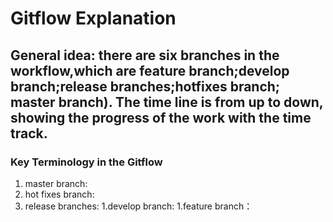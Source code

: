 # Gitflow Explanation
## General idea: there are six branches in the workflow,which are feature branch;develop branch;release branches;hotfixes branch; master branch). The time line is from up to down, showing the progress of the work with the time track.
### **Key Terminology in the Gitflow**
1. master branch:
1. hot fixes branch:
1. release branches:
1.develop branch:
1.feature branch：
